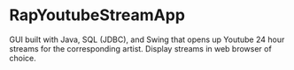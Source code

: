 # RapYoutubeStreamApp
GUI built with Java, SQL (JDBC), and Swing that opens up Youtube 24 hour streams for the corresponding artist. Display streams in web browser of choice.
